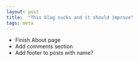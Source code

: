 ```yaml
---
layout: post
title:  "This blog sucks and it should improve"
tags: meta
---
```

* Finish About page
* Add comments section
* Add footer to posts with name?
